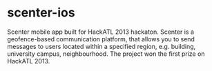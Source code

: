 # scenter-ios
Scenter mobile app built for HackATL 2013 hackaton. Scenter is a geofence-based communication platform, that allows you to send messages to users located within a specified region, e.g. building, university campus, neighbourhood. The project won the first prize on HackATL 2013.
